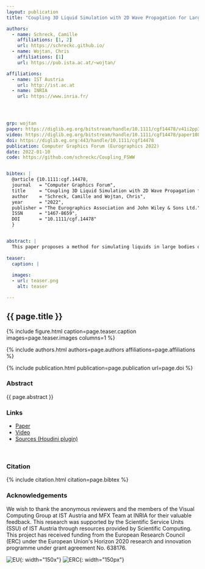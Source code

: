 ```yaml
---
layout: publication
title: "Coupling 3D Liquid Simulation with 2D Wave Propagation for Large Scale Water Surface Animation Using the Equivalent Sources Method"

authors:
  - name: Schreck, Camille
    affiliations: [1, 2]
    url: https://schreckc.github.io/
  - name: Wojtan, Chris
    affiliations: [1]
    url: https://pub.ista.ac.at/~wojtan/

affiliations:
  - name: IST Austria
    url: http://ist.ac.at
  - name: INRIA	
    url: https://www.inria.fr/




grp: wojtan
paper: https://diglib.eg.org/bitstream/handle/10.1111/cgf14478/v41i2pp343-353.pdf?sequence=1&isAllowed=y
video: https://diglib.eg.org/bitstream/handle/10.1111/cgf14478/paper1086_1.mp4?sequence=2&isAllowed=y
doi: https://diglib.eg.org:443/handle/10.1111/cgf14478
publication: Computer Graphics Forum (Eurographics 2022)
date: 2022-01-10
code: https://github.com/schreckc/Coupling_FSWW


bibtex: |
  @article {10.1111:cgf.14478,
  journal   = "Computer Graphics Forum",
  title     = "Coupling 3D Liquid Simulation with 2D Wave Propagation for Large Scale Water Surface Animation Using the Equivalent Sources Method",
  author    = "Schreck, Camille and Wojtan, Chris",
  year      = "2022",
  publisher = "The Eurographics Association and John Wiley & Sons Ltd.",
  ISSN      = "1467-8659",
  DOI       = "10.1111/cgf.14478"
  }


abstract: |
  This paper proposes a method for simulating liquids in large bodies of water by coupling together a water surface wave simulator with a 3D Navier-Stokes simulator. The surface wave simulation uses the equivalent sources method (ESM) to efficiently animate large bodies of water with precisely controllable wave propagation behavior. The 3D liquid simulator animates complex non-linear fluid behaviors like splashes and breaking waves using off-the-shelf simulators using FLIP or the level set method with semi-Lagrangian advection. We combine the two approaches by using the 3D solver to animate localized non-linear behaviors, and the 2D wave solver to animate larger regions with linear surface physics. We use the surface motion from the 3D solver as boundary conditions for 2D surface wave simulator, and we use the velocity and surface heights from the 2D surface wave simulator as boundary conditions for the 3D fluid simulation. We also introduce a novel technique for removing visual artifacts caused by numerical errors in 3D fluid solvers: we use experimental data to estimate the artificial dispersion caused by the 3D solver and we then carefully tune the wave speeds of the 2D solver to match it, effectively eliminating any differences in wave behavior across the boundary. To the best of our knowledge, this is the first time such a empirically driven error compensation approach has been used to remove coupling errors from a physics simulator. Our coupled simulation approach leverages the strengths of each simulation technique, animating large environments with seamless transitions between 2D and 3D physics.
  
teaser:
  caption: |
    
  images:
  - url: teaser.png
    alt: teaser

---
```


## {{ page.title }}

{% include figure.html caption=page.teaser.caption images=page.teaser.images columns=1 %}

{% include authors.html authors=page.authors affiliations=page.affiliations %}

{% include publication.html publication=page.publication url=page.doi %}


### Abstract

{{ page.abstract }}

### Links

* [Paper](https://diglib.eg.org/bitstream/handle/10.1111/cgf14478/v41i2pp343-353.pdf?sequence=1&isAllowed=y)
* [Video](https://diglib.eg.org/bitstream/handle/10.1111/cgf14478/paper1086_1.mp4?sequence=2&isAllowed=y)
* [Sources (Houdini plugin)]({{page.code}})
<br>

### Citation

{% include citation.html citation=page.bibtex %}

### Acknowledgements

We wish to thank the anonymous reviewers and the members of the Visual Computing Group at IST Austria and MFX Team at INRIA for their valuable feedback. This research was supported by the Scientific Service Units (SSU) of IST Austria through resources provided by Scientific Computing.
This project has received funding from the European Research Council (ERC) under the European Union's Horizon 2020 research and innovation programme under grant agreement No. 638176.

![EU](flag_yellow_low.jpg){: width="150x"}
![ERC](LOGO-ERC.jpg){: width="150px"}